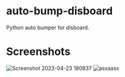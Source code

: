 # auto-bump-disboard
Python auto bumper for disboard. 

# Screenshots
![Screenshot 2023-04-23 180837](https://user-images.githubusercontent.com/96635023/233851135-5b50487a-9254-46ed-b511-e28c81d6a623.png)
![asxaasx](https://user-images.githubusercontent.com/96635023/233851134-37f32862-5093-44db-8fb5-9c4ade459f1c.png)

